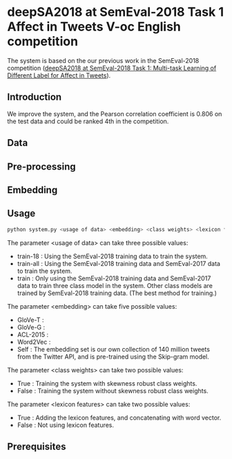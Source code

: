 # deepSA2018 at SemEval-2018 Task 1 Affect in Tweets V-oc English competition
The system is based on the our previous work in the SemEval-2018 competition ([deepSA2018 at SemEval-2018 Task 1: Multi-task Learning of Different
Label for Affect in Tweets](http://aclweb.org/anthology/S18-1034)).
## Introduction
We improve the system, and the Pearson correlation coefficient is 0.806 on the test data and could be ranked 4th in the competition.

## Data

## Pre-processing

## Embedding

## Usage
```bash
python system.py <usage of data> <embedding> <class weights> <lexicon features>
```
The parameter &lt;usage of data&gt; can take three possible values:
  * train-18 : Using the SemEval-2018 training data to train the system.<br>
  * train-all : Using the SemEval-2018 training data and SemEval-2017 data to train the system.<br>
  * train : Only using the SemEval-2018 training data and SemEval-2017 data to train three class model in the system. Other class models are trained by SemEval-2018 training data. (The best method for training.)
  
The parameter &lt;embedding&gt; can take five possible values:
  * GloVe-T :
  * GloVe-G :
  * ACL-2015 :
  * Word2Vec :
  * Self : The embedding set is our own collection of 140 million tweets from the Twitter API, and is pre-trained using the Skip-gram model.
  
The parameter &lt;class weights&gt; can take two possible values:
  * True : Training the system with skewness robust class weights.
  * False : Training the system without skewness robust class weights.
  
The parameter &lt;lexicon features&gt; can take two possible values:
  * True : Adding the lexicon features, and concatenating with word vector.
  * False : Not using lexicon features.
  
## Prerequisites
